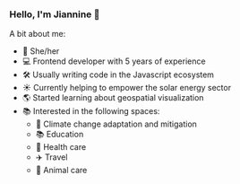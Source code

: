 ### Hello, I'm Jiannine 👋

A bit about me:

- :woman: She/her
- :computer: Frontend developer with 5 years of experience
- :hammer_and_wrench: Usually writing code in the Javascript ecosystem
- :sunny: Currently helping to empower the solar energy sector
- :earth_americas: Started learning about geospatial visualization
- :books: Interested in the following spaces:
  - :evergreen_tree: Climate change adaptation and mitigation
  - :books: Education
  - :hospital: Health care
  - :airplane: Travel
  - :dog: Animal care

<!--
**jianninetorres/jianninetorres** is a ✨ _special_ ✨ repository because its `README.md` (this file) appears on your GitHub profile.

Here are some ideas to get you started:

- 🔭 I’m currently working on ...
- 🌱 I’m currently learning ...
- 👯 I’m looking to collaborate on ...
- 🤔 I’m looking for help with ...
- 💬 Ask me about ...
- 📫 How to reach me: ...
- 😄 Pronouns: ...
- ⚡ Fun fact: ...
-->
